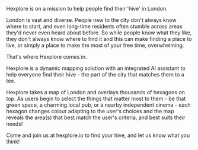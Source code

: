 Hexplore is on a mission to help people find their 'hive' in London.

London is vast and diverse. People new to the city don't always know where to start, and even long-time residents often stumble across areas they'd never even heard about before. So while people know what they like, they don't always know where to find it and this can make finding a place to live, or simply a place to make the most of your free time, overwhelming.

That's where Hexplore comes in.

Hexplore is a dynamic mapping solution with an integrated AI assistant to help everyone find their hive - the part of the city that matches them to a tee.

Hexplore takes a map of London and overlays thousands of hexagons on top. As users begin to select the things that matter most to them - be that green space, a charming local pub, or a nearby independent cinema - each hexagon changes colour adapting to the user's choices and the map reveals the area(s) that best match the user's criteria, and best suits their needs!

Come and join us at hexplore.io to find your hive, and let us know what you think!
